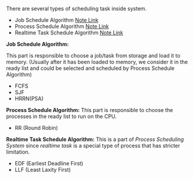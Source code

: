 There are several types of scheduling task inside system.

- Job Schedule Algorithm [Note Link](./job_schedule_algo.md)
- Process Schedule Algorithm [Note Link](./process_schedule_algo.md)
- Realtime Task Schedule Algorithm [Note Link](./realtime_schedule.md)

**Job Schedule Algorithm:** 

This part is responsible to choose a job/task from storage and load it to memory. (Usually after it has been loaded to memory, we consider it in the ready list and could be selected and scheduled by Process Schedule Algorithm)

- FCFS
- SJF
- HRRN(PSA)

**Process Schedule Algorithm:** This part is responsible to choose the processes in the ready list to run on the CPU.

- RR (Round Robin)

**Realtime Task Schedule Algorithm:** This is a part of _Process Scheduling System_ since _realtime task_ is a special type of process that has stricter limitation.

- EDF (Earliest Deadline First)
- LLF (Least Laxity First)
